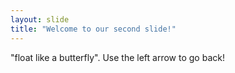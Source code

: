 ```yaml
---
layout: slide
title: "Welcome to our second slide!"
---
```

"float like a butterfly".
Use the left arrow to go back!
